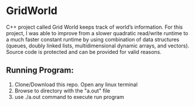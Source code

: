 # GridWorld


C++ project called Grid World keeps track of world’s information. For this project, I was able to improve from a slower quadratic read/write runtime to a much faster constant runtime by using combination of data structures (queues, doubly linked lists, multidimensional dynamic arrays, and vectors). Source code is protected and can be provided for valid reasons.


## Running Program:

1) Clone/Download this repo. Open any linux terminal
2) Browse to directory with the "a.out" file 
3) use ./a.out command to execute run program


